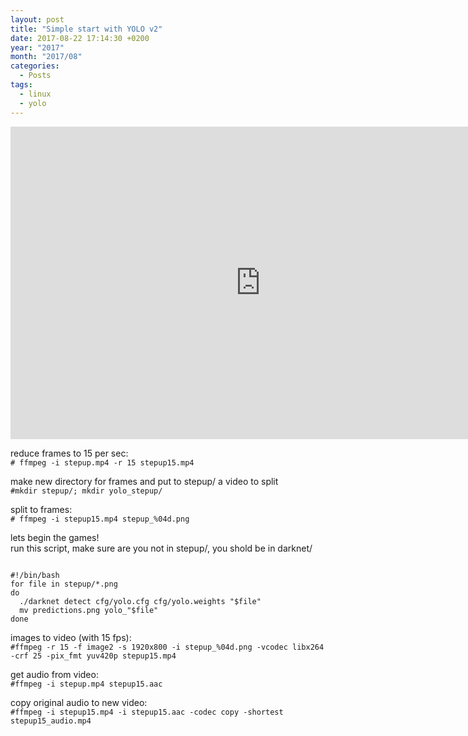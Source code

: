 ```yaml
---
layout: post
title: "Simple start with YOLO v2"
date: 2017-08-22 17:14:30 +0200
year: "2017"
month: "2017/08"
categories:
  - Posts
tags:
  - linux
  - yolo
---
```


<iframe width="800" height="500" src="https://www.youtube.com/embed/2-5Z8SxP2WY?rel=0&amp;showinfo=0" frameborder="0" allowfullscreen></iframe>

reduce frames to 15 per sec:<br />
`# ffmpeg -i stepup.mp4 -r 15 stepup15.mp4`

make new directory for frames and put to stepup/ a video to split<br />
`#mkdir stepup/; mkdir yolo_stepup/`

split to frames:<br />
`# ffmpeg -i stepup15.mp4 stepup_%04d.png`

lets begin the games!<br />
run this script, make sure are you not in stepup/, you shold be in darknet/<br />

```

#!/bin/bash
for file in stepup/*.png
do
  ./darknet detect cfg/yolo.cfg cfg/yolo.weights "$file"
  mv predictions.png yolo_"$file"
done

```

images to video (with 15 fps):<br />
`#ffmpeg -r 15 -f image2 -s 1920x800 -i stepup_%04d.png -vcodec libx264 -crf 25 -pix_fmt yuv420p stepup15.mp4`

get audio from video:<br />
`#ffmpeg -i stepup.mp4 stepup15.aac`

copy original audio to new video:<br />
`#ffmpeg -i stepup15.mp4 -i stepup15.aac -codec copy -shortest stepup15_audio.mp4`
